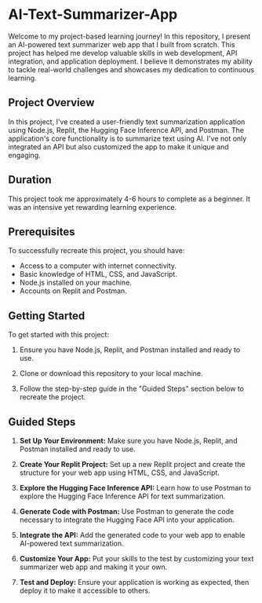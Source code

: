 # AI-Text-Summarizer-App

Welcome to my project-based learning journey! In this repository, I present an AI-powered text summarizer web app that I built from scratch. 
This project has helped me develop valuable skills in web development, API integration, and application deployment. 
I believe it demonstrates my ability to tackle real-world challenges and showcases my dedication to continuous learning.

## Project Overview

In this project, I've created a user-friendly text summarization application using Node.js, Replit, the Hugging Face Inference API, and Postman.
The application's core functionality is to summarize text using AI. I've not only integrated an API but also customized the app to make it unique and engaging.

## Duration

This project took me approximately 4-6 hours to complete as a beginner. It was an intensive yet rewarding learning experience.

## Prerequisites

To successfully recreate this project, you should have:

- Access to a computer with internet connectivity.
- Basic knowledge of HTML, CSS, and JavaScript.
- Node.js installed on your machine.
- Accounts on Replit and Postman.


## Getting Started

To get started with this project:

1. Ensure you have Node.js, Replit, and Postman installed and ready to use.

2. Clone or download this repository to your local machine.

3. Follow the step-by-step guide in the "Guided Steps" section below to recreate the project.

## Guided Steps

1. **Set Up Your Environment:** Make sure you have Node.js, Replit, and Postman installed and ready to use.

2. **Create Your Replit Project:** Set up a new Replit project and create the structure for your web app using HTML, CSS, and JavaScript.

3. **Explore the Hugging Face Inference API:** Learn how to use Postman to explore the Hugging Face Inference API for text summarization.

4. **Generate Code with Postman:** Use Postman to generate the code necessary to integrate the Hugging Face API into your application.

5. **Integrate the API:** Add the generated code to your web app to enable AI-powered text summarization.

6. **Customize Your App:** Put your skills to the test by customizing your text summarizer web app and making it your own.

7. **Test and Deploy:** Ensure your application is working as expected, then deploy it to make it accessible to others.



